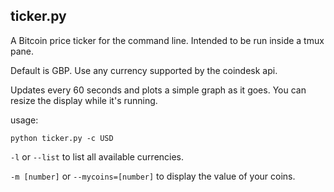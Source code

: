 ## ticker.py

A Bitcoin price ticker for the command line. Intended to be run inside a tmux pane.

Default is GBP. Use any currency supported by the coindesk api.

Updates every 60 seconds and plots a simple graph as it goes. You can resize the display while it's running.

usage:

`python ticker.py -c USD`  

`-l` or `--list` to list all available currencies.  

`-m [number]` or `--mycoins=[number]` to display the value of your coins.
